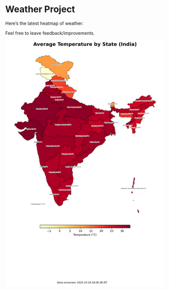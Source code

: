 # Weather Project

Here’s the latest heatmap of weather:

Feel free to leave feedback/improvements.

![India Heatmap](docs/assets/india_heatmap.png?v=F36C51)
